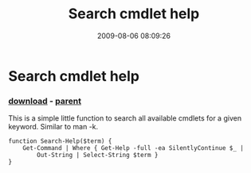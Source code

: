 ﻿---
pid:            1254
poster:         Get-ADUset
title:          Search cmdlet help
date:           2009-08-06 08:09:26
format:         posh
parent:         1245
parent:         1245

---

# Search cmdlet help

### [download](1254.ps1) - [parent](1245.md)

This is a simple little function to search all available cmdlets for a given keyword. Similar to man -k.

```posh
function Search-Help($term) {
	Get-Command | Where { Get-Help -full -ea SilentlyContinue $_ |
	    Out-String | Select-String $term }
}
```
